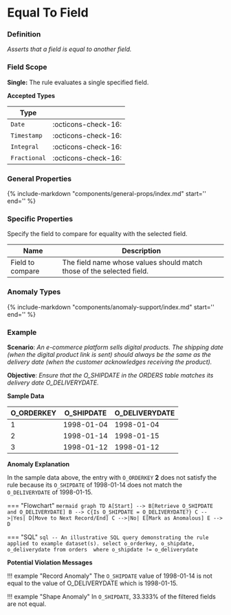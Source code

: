 # Equal To Field

### Definition

*Asserts that a field is equal to another field.*

### Field Scope

**Single:** The rule evaluates a single specified field.

**Accepted Types**

| Type        |                            |
|-------------|----------------------------|
| `Date`      | <div style="text-align:center">:octicons-check-16:</div>        |
| `Timestamp` | <div style="text-align:center">:octicons-check-16:</div>        |
| `Integral`  | <div style="text-align:center">:octicons-check-16:</div>        |
| `Fractional`| <div style="text-align:center">:octicons-check-16:</div>        |

### General Properties

{%
    include-markdown "components/general-props/index.md"
    start='<!-- all-props--start -->'
    end='<!-- all-props--end -->'
%}

### Specific Properties

Specify the field to compare for equality with the selected field.

| Name                 | Description                                                                   |
|----------------------|-------------------------------------------------------------------------------|
| <div class="text-primary">Field to compare</div> | The field name whose values should match those of the selected field. |

### Anomaly Types

{%
    include-markdown "components/anomaly-support/index.md"
    start='<!-- all-types--start -->'
    end='<!-- all-types--end -->'
%}

### Example

**Scenario**: *An e-commerce platform sells digital products. The shipping date (when the digital product link is sent) should always be the same as the delivery date (when the customer acknowledges receiving the product).*

**Objective**: *Ensure that the O_SHIPDATE in the ORDERS table matches its delivery date O_DELIVERYDATE.*

**Sample Data**

| O_ORDERKEY | O_SHIPDATE  | O_DELIVERYDATE |
|------------|-------------|----------------|
| 1          | 1998-01-04  | 1998-01-04     |
| 2          | <span class="text-negative">1998-01-14</span>  | 1998-01-15 |
| 3          | 1998-01-12  | 1998-01-12     |

**Anomaly Explanation**

In the sample data above, the entry with `O_ORDERKEY` **2** does not satisfy the rule because its `O_SHIPDATE` of 1998-01-14 does not match the `O_DELIVERYDATE` of 1998-01-15.

=== "Flowchart"
    ``` mermaid
    graph TD
    A[Start] --> B[Retrieve O_SHIPDATE and O_DELIVERYDATE]
    B --> C{Is O_SHIPDATE = O_DELIVERYDATE?}
    C -->|Yes| D[Move to Next Record/End]
    C -->|No| E[Mark as Anomalous]
    E --> D
    ```

=== "SQL"
    ```sql
    -- An illustrative SQL query demonstrating the rule applied to example dataset(s).
    select
        o_orderkey,
        o_shipdate,
        o_deliverydate
    from orders 
    where
        o_shipdate != o_deliverydate
    ```

**Potential Violation Messages**

!!! example "Record Anomaly"
    The `O_SHIPDATE` value of 1998-01-14 is not equal to the value of O_DELIVERYDATE which is 1998-01-15.

!!! example "Shape Anomaly"
    In `O_SHIPDATE`, 33.333% of the filtered fields are not equal.
